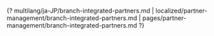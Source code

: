 {? multilang/ja-JP/branch-integrated-partners.md | localized/partner-management/branch-integrated-partners.md | pages/partner-management/branch-integrated-partners.md ?}
